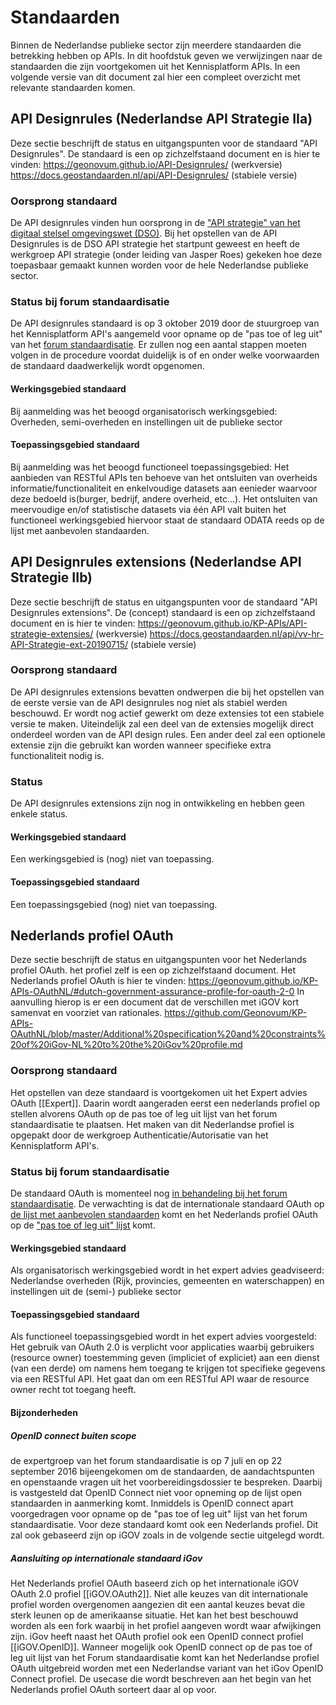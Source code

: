# Standaarden
Binnen de Nederlandse publieke sector zijn meerdere standaarden die betrekking hebben op APIs. In dit hoofdstuk geven we verwijzingen naar de standaarden die zijn voortgekomen uit het Kennisplatform APIs. In een volgende versie van dit document zal hier een compleet overzicht met relevante standaarden komen.

## API Designrules (Nederlandse API Strategie IIa)
Deze sectie beschrijft de status en uitgangspunten voor de standaard "API Designrules". De standaard is een op zichzelfstaand document en is hier te vinden:
https://geonovum.github.io/API-Designrules/ (werkversie)
https://docs.geostandaarden.nl/api/API-Designrules/ (stabiele versie)

### Oorsprong standaard
De API designrules vinden hun oorsprong in de ["API strategie" van het digitaal stelsel omgevingswet (DSO)](https://aandeslagmetdeomgevingswet.nl/digitaal-stelsel/aansluiten/standaarden/api-en-uri-strategie/). Bij het opstellen van de API Designrules is de DSO API strategie het startpunt geweest en heeft de werkgroep API strategie (onder leiding van Jasper Roes) gekeken hoe deze toepasbaar gemaakt kunnen worden voor de hele Nederlandse publieke sector.
### Status bij forum standaardisatie
De API designrules standaard is op 3 oktober 2019 door de stuurgroep van het Kennisplatform API's aangemeld voor opname op de "pas toe of leg uit" van het [forum standaardisatie](https://www.forumstandaardisatie.nl/lijst-open-standaarden/in_lijst/verplicht-pas-toe-leg-uit). Er zullen nog een aantal stappen moeten volgen in de procedure voordat duidelijk is of en onder welke voorwaarden de standaard daadwerkelijk wordt opgenomen.
#### Werkingsgebied standaard
Bij aanmelding was het beoogd organisatorisch werkingsgebied:
Overheden, semi-overheden en instellingen uit de publieke sector
#### Toepassingsgebied standaard
Bij aanmelding was het beoogd functioneel toepassingsgebied:
Het aanbieden van RESTful APIs ten behoeve van het ontsluiten van overheids informatie/functionaliteit en enkelvoudige datasets aan eenieder waarvoor deze bedoeld is(burger, bedrijf, andere overheid, etc…). Het ontsluiten van meervoudige en/of statistische datasets via één API valt buiten het functioneel werkingsgebied hiervoor staat de standaard ODATA reeds op de lijst met aanbevolen standaarden. 

## API Designrules extensions (Nederlandse API Strategie IIb)
Deze sectie beschrijft de status en uitgangspunten voor de standaard "API Designrules extensions". De (concept) standaard is een op zichzelfstaand document en is hier te vinden:
https://geonovum.github.io/KP-APIs/API-strategie-extensies/ (werkversie)
https://docs.geostandaarden.nl/api/vv-hr-API-Strategie-ext-20190715/ (stabiele versie)

### Oorsprong standaard
De API designrules extensions bevatten ondwerpen die bij het opstellen van de eerste versie van de API designrules nog niet als stabiel werden beschouwd. Er wordt nog actief gewerkt om deze extensies tot een stabiele versie te maken. Uiteindelijk zal een deel van de extensies mogelijk direct onderdeel worden van de API design rules. Een ander deel zal een optionele extensie zijn die gebruikt kan worden wanneer specifieke extra functionaliteit nodig is.
### Status 
De API designrules extensions zijn nog in ontwikkeling en hebben geen enkele status.
#### Werkingsgebied standaard
Een werkingsgebied is (nog) niet van toepassing.
#### Toepassingsgebied standaard
Een toepassingsgebied (nog) niet van toepassing.

## Nederlands profiel OAuth

Deze sectie beschrijft de status en uitgangspunten voor het Nederlands profiel OAuth. het profiel zelf is een op zichzelfstaand document.
Het Nederlands profiel OAuth is hier te vinden:
https://geonovum.github.io/KP-APIs-OAuthNL/#dutch-government-assurance-profile-for-oauth-2-0
In aanvulling hierop is er een document dat de verschillen met iGOV kort samenvat en voorziet van rationales.
https://github.com/Geonovum/KP-APIs-OAuthNL/blob/master/Additional%20specification%20and%20constraints%20of%20iGov-NL%20to%20the%20iGov%20profile.md


### Oorsprong standaard

Het opstellen van deze standaard is voortgekomen uit het Expert advies OAuth [[Expert]]. Daarin wordt aangeraden eerst een nederlands profiel op stellen alvorens OAuth op de pas toe of leg uit lijst van het forum standaardisatie te plaatsen. Het maken van dit Nederlandse profiel is opgepakt door de werkgroep Authenticatie/Autorisatie van het Kennisplatform API's.

### Status bij forum standaardisatie
De standaard OAuth is momenteel nog [in behandeling bij het forum standaardisatie](https://www.forumstandaardisatie.nl/open-standaarden/lijst/in-behandeling). De verwachting is dat de internationale standaard OAuth op [de lijst met aanbevolen standaarden](https://www.forumstandaardisatie.nl/open-standaarden/lijst/aanbevolen) komt en het Nederlands profiel OAuth op de ["pas toe of leg uit" lijst](https://www.forumstandaardisatie.nl/open-standaarden/lijst/verplicht) komt.
#### Werkingsgebied standaard

Als organisatorisch werkingsgebied wordt in het expert advies geadviseerd:
Nederlandse overheden (Rijk, provincies, gemeenten en waterschappen)
en instellingen uit de (semi-) publieke sector

#### Toepassingsgebied standaard

Als functioneel toepassingsgebied wordt in het expert advies voorgesteld:
Het gebruik van OAuth 2.0 is verplicht voor applicaties waarbij gebruikers
(resource owner) toestemming geven (impliciet of expliciet) aan een
dienst (van een derde) om namens hem toegang te krijgen tot specifieke
gegevens via een RESTful API.
Het gaat dan om een RESTful API waar de resource owner recht tot
toegang heeft.

#### Bijzonderheden

##### OpenID connect buiten scope

de expertgroep van het forum standaardisatie is op 7 juli en op 22 september 2016 bijeengekomen
om de standaarden, de aandachtspunten en openstaande vragen uit
het voorbereidingsdossier te bespreken. Daarbij is vastgesteld dat
OpenID Connect niet voor opneming op de lijst open standaarden in
aanmerking komt. Inmiddels is OpenID connect apart voorgedragen voor opname op de "pas toe of leg uit" lijst van het forum standaardisatie. Voor deze standaard komt ook een Nederlands profiel. Dit zal ook gebaseerd zijn op iGOV zoals in de volgende sectie uitgelegd wordt.

##### Aansluiting op internationale standaard iGov
Het Nederlands profiel OAuth baseerd zich op het internationale iGOV OAuth 2.0 profiel [[iGOV.OAuth2]]. Niet alle keuzes van dit internationale profiel worden overgenomen aangezien dit een aantal keuzes bevat die sterk leunen op de amerikaanse situatie. Het kan het best beschouwd worden als een fork waarbij in het profiel aangeven wordt waar afwijkingen zijn.
iGov heeft naast het OAuth profiel ook een OpenID connect profiel [[iGOV.OpenID]]. Wanneer mogelijk ook OpenID connect op de pas toe of leg uit lijst van het Forum standaardisatie komt kan het Nederlandse profiel OAuth uitgebreid worden met een Nederlandse variant van het iGov OpenID Connect profiel. De usecase die wordt beschreven aan het begin van het Nederlands profiel OAuth sorteert daar al op voor.











